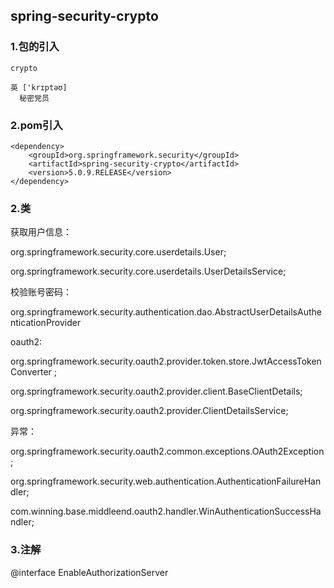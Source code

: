 ## spring-security-crypto

### 1.包的引入

```
crypto

英 ['krɪptəʊ]
  秘密党员
```



### 2.pom引入

```
<dependency>
    <groupId>org.springframework.security</groupId>
    <artifactId>spring-security-crypto</artifactId>
    <version>5.0.9.RELEASE</version>
</dependency>
```



### 2.类

获取用户信息：

org.springframework.security.core.userdetails.User;

org.springframework.security.core.userdetails.UserDetailsService;

校验账号密码：

org.springframework.security.authentication.dao.AbstractUserDetailsAuthenticationProvider



oauth2:

org.springframework.security.oauth2.provider.token.store.JwtAccessTokenConverter ;

org.springframework.security.oauth2.provider.client.BaseClientDetails;

org.springframework.security.oauth2.provider.ClientDetailsService;



异常：

org.springframework.security.oauth2.common.exceptions.OAuth2Exception;

org.springframework.security.web.authentication.AuthenticationFailureHandler;

com.winning.base.middleend.oauth2.handler.WinAuthenticationSuccessHandler;





### 3.注解

@interface EnableAuthorizationServer